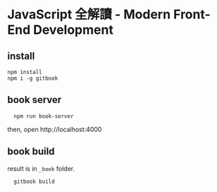 # JavaScript 全解讀 - Modern Front-End Development

## install

```
npm install
npm i -g gitbook
```

## book server

```
  npm run book-server
```

then, open http://localhost:4000


## book build

result is in `_book` folder.

```
  gitbook build
```





